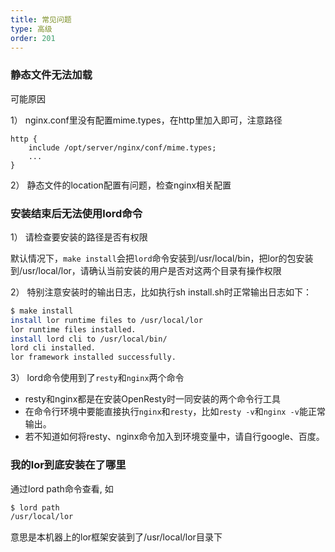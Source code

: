 ```yaml
---
title: 常见问题
type: 高级
order: 201
---
```


### 静态文件无法加载

可能原因

1） nginx.conf里没有配置mime.types，在http里加入即可，注意路径

```
http {
    include /opt/server/nginx/conf/mime.types;
    ...
}
```

2） 静态文件的location配置有问题，检查nginx相关配置


### **安装结束后无法使用lord命令**

1） 请检查要安装的路径是否有权限

默认情况下，`make install`会把`lord`命令安装到/usr/local/bin，把lor的包安装到/usr/local/lor，请确认当前安装的用户是否对这两个目录有操作权限

2） 特别注意安装时的输出日志，比如执行sh install.sh时正常输出日志如下：

```bash
$ make install
install lor runtime files to /usr/local/lor
lor runtime files installed.
install lord cli to /usr/local/bin/
lord cli installed.
lor framework installed successfully.
```

3） lord命令使用到了`resty`和`nginx`两个命令

- resty和nginx都是在安装OpenResty时一同安装的两个命令行工具
- 在命令行环境中要能直接执行`nginx`和`resty`，比如`resty -v`和`nginx -v`能正常输出。
- 若不知道如何将resty、nginx命令加入到环境变量中，请自行google、百度。

### **我的lor到底安装在了哪里**

通过lord path命令查看, 如

```bash
$ lord path
/usr/local/lor
```

意思是本机器上的lor框架安装到了/usr/local/lor目录下

